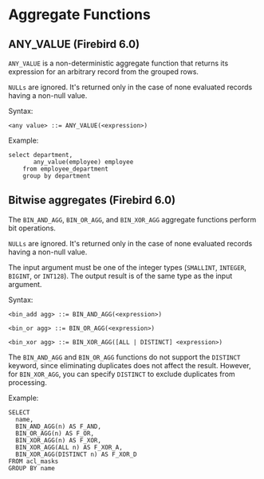 # Aggregate Functions


## ANY_VALUE (Firebird 6.0)

`ANY_VALUE` is a non-deterministic aggregate function that returns its expression for an arbitrary
record from the grouped rows.

`NULLs` are ignored. It's returned only in the case of none evaluated records having a non-null value.

Syntax:

```
<any value> ::= ANY_VALUE(<expression>)
```

Example:

```
select department,
       any_value(employee) employee
    from employee_department
    group by department
```

## Bitwise aggregates (Firebird 6.0)

The `BIN_AND_AGG`, `BIN_OR_AGG`, and `BIN_XOR_AGG` aggregate functions perform bit operations.

`NULLs` are ignored. It's returned only in the case of none evaluated records having a non-null value.

The input argument must be one of the integer types (`SMALLINT`, `INTEGER`, `BIGINT`, or `INT128`). 
The output result is of the same type as the input argument.

Syntax:

```
<bin_add agg> ::= BIN_AND_AGG(<expression>)

<bin_or agg> ::= BIN_OR_AGG(<expression>)

<bin_xor agg> ::= BIN_XOR_AGG([ALL | DISTINCT] <expression>)
```

The `BIN_AND_AGG` and `BIN_OR_AGG` functions do not support the `DISTINCT` keyword, since eliminating duplicates does 
not affect the result. However, for `BIN_XOR_AGG`, you can specify `DISTINCT` to exclude duplicates from processing.

Example:

```
SELECT
  name,
  BIN_AND_AGG(n) AS F_AND,
  BIN_OR_AGG(n) AS F_OR,
  BIN_XOR_AGG(n) AS F_XOR,
  BIN_XOR_AGG(ALL n) AS F_XOR_A,
  BIN_XOR_AGG(DISTINCT n) AS F_XOR_D
FROM acl_masks
GROUP BY name
```
